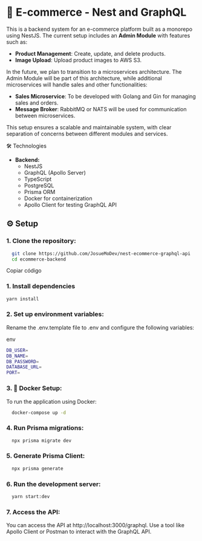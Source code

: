 # 🛒 E-commerce - Nest and GraphQL

This is a backend system for an e-commerce platform built as a monorepo using NestJS. The current setup includes an **Admin Module** with features such as:

- **Product Management**: Create, update, and delete products.
- **Image Upload**: Upload product images to AWS S3.

In the future, we plan to transition to a microservices architecture. The Admin Module will be part of this architecture, while additional microservices will handle sales and other functionalities:

- **Sales Microservice**: To be developed with Golang and Gin for managing sales and orders.
- **Message Broker**: RabbitMQ or NATS will be used for communication between microservices.

This setup ensures a scalable and maintainable system, with clear separation of concerns between different modules and services.

🛠️ Technologies

- **Backend:**
  - NestJS
  - GraphQL (Apollo Server)
  - TypeScript
  - PostgreSQL
  - Prisma ORM
  - Docker for containerization
  - Apollo Client for testing GraphQL API

## ⚙️ Setup

### 1. **Clone the repository:**

```bash
  git clone https://github.com/JosueMoDev/nest-ecommerce-graphql-api
  cd ecommerce-backend
```

Copiar código
### 1. **Install dependencies**
```bash
yarn install
```

### 2. Set up environment variables:
Rename the .env.template file to .env and configure the following variables:

env
```bash
DB_USER=
DB_NAME=
DB_PASSWORD=
DATABASE_URL=
PORT=
```

### 3. 🐋 Docker Setup:
To run the application using Docker:

```bash
  docker-compose up -d
```

### 4. Run Prisma migrations:
```bash
  npx prisma migrate dev
```

### 5. Generate Prisma Client:
```bash
  npx prisma generate
```
### 6. Run the development server:
```bash
  yarn start:dev
```

### 7. Access the API:

You can access the API at http://localhost:3000/graphql. Use a tool like Apollo Client or Postman to interact with the GraphQL API.

